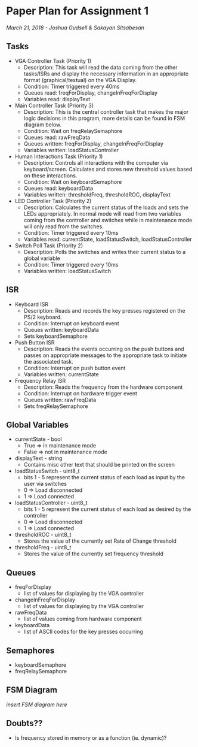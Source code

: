 # Paper Plan for Assignment 1

*March 21, 2018 - Joshua Gudsell & Sakayan Sitsabesan*

## Tasks

* VGA Controller Task (Priority 1)
    * Description: This task will read the data coming from the other tasks/ISRs and display the necessary information in an appropriate format (graphical/textual) on the VGA Display.
    * Condition: Timer triggered every 40ms
    * Queues read: freqForDisplay, changeInFreqForDisplay
    * Variables read: displayText
* Main Controller Task (Priority 3)
    * Description: This is the central controller task that makes the major logic decisions in this program, more details can be found in FSM diagram below.
    * Condition: Wait on freqRelaySemaphore
    * Queues read: rawFreqData
    * Queues written: freqForDisplay, changeInFreqForDisplay
    * Variables written: loadStatusController
* Human Interactions Task (Priority 1)
    * Description: Controls all interactions with the computer via keyboard/screen. Calculates and stores new threshold values based on these interactions.
    * Condition: Wait on keyboardSemaphore
    * Queues read: keyboardData
    * Variables written: thresholdFreq, thresholdROC, displayText
* LED Controller Task (Priority 2)
    * Description: Calculates the current status of the loads and sets the LEDs appropriately. In normal mode will read from two variables coming from the controller and switches while in maintenance mode will only read from the switches.
    * Condition: Timer triggered every 10ms
    * Variables read: currentState, loadStatusSwitch, loadStatusController
* Switch Poll Task (Priority 2)
    * Description: Polls the switches and writes their current status to a global variable
    * Condition: Timer triggered every 10ms
    * Variables written: loadStatusSwitch

## ISR

* Keyboard ISR
    * Description: Reads and records the key presses registered on the PS/2 keyboard.
    * Condition: Interrupt on keyboard event
    * Queues written: keyboardData
    * Sets keyboardSemaphore
* Push Button ISR
    * Description: Reads the events occurring on the push buttons and passes on appropriate messages to the appropriate task to initiate the associated task. 
    * Condition: Interrupt on push button event
    * Variables written: currentState
* Frequency Relay ISR
    * Description: Reads the frequency from the hardware component 
    * Condition: Interrupt on hardware trigger event
    * Queues written: rawFreqData
    * Sets freqRelaySemaphore

## Global Variables

* currentState - bool
    * True => in maintenance mode
    * False => not in maintenance mode
* displayText - string
    * Contains misc other text that should be printed on the screen
* loadStatusSwitch - uint8_t
    * bits 1 - 5 represent the current status of each load as input by the user via switches
    * 0 => Load disconnected
    * 1 => Load connected
* loadStatusController - uint8_t
    * bits 1 - 5 represent the current status of each load as desired by the controller
    * 0 => Load disconnected
    * 1 => Load connected
* thresholdROC - uint8_t
    * Stores the value of the currently set Rate of Change threshold
* thresholdFreq - uint8_t
    * Stores the value of the currently set frequency threshold

## Queues

* freqForDisplay
     * list of values for displaying by the VGA controller
* changeInFreqForDisplay
    * list of values for displaying by the VGA controller
* rawFreqData
    * list of values coming from hardware component
* keyboardData
    * list of ASCII codes for the key presses occurring

## Semaphores

* keyboardSemaphore
* freqRelaySemaphore

## FSM Diagram

*insert FSM diagram here*

## Doubts??
* Is frequency stored in memory or as a function (ie. dynamic)?